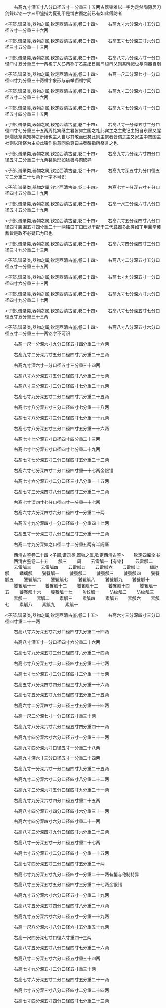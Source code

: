 <!-- { "loadSidebar": true } -->
　　右髙九寸深五寸八分口径五寸一分重三十五两古器铭难以一字为定然陶隠居刀剑録以铭一字曰甲遽指为夏孔甲是博古图之前已有如此傅防者













<子部,谱录类,器物之属,钦定西清古鉴,卷二十四>
　　右髙九寸六分深六寸五分口径五寸一分重三十六两














<子部,谱录类,器物之属,钦定西清古鉴,卷二十四>
　　右髙五寸七分深三寸六分口径三寸五分重一十三两














<子部,谱录类,器物之属,钦定西清古鉴,卷二十四>
　　右髙八寸六分深六寸一分口径四寸五分重三十一两祖丁父乙两称丁乙葢纪日而曰祖曰父则其所祀也与商器自别













<子部,谱录类,器物之属,钦定西清古鉴,卷二十四>
　　右髙一尺二分深七寸一分口径四寸九分重三十两福字象形与前举卣福字同














<子部,谱录类,器物之属,钦定西清古鉴,卷二十四>
　　右髙九寸二分深六寸二分口径五寸二分重三十六两














<子部,谱录类,器物之属,钦定西清古鉴,卷二十四>
　　右髙九寸七分深六寸一分口径五寸四分重三十五两














<子部,谱录类,器物之属,钦定西清古鉴,卷二十四>
　　右髙八寸一分深五寸三分口径四寸七分重三十五两周礼宾继主君皆如主国之礼此宾主之主戴记主妇自东房又腥肆爓腍祭岂知神之所飨也主人自尽其敬而已矣此则主祭者皆谓之主又家主中霤国主社则以所祭为主矣此铭作象意同象尊曰主者葢指所祭言之也










<子部,谱录类,器物之属,钦定西清古鉴,卷二十四>
　　右髙九寸六分深六寸四分口径五寸二分重三十九两铭象形如猛兽与前欵异














<子部,谱录类,器物之属,钦定西清古鉴,卷二十四>
　　右髙九寸深五寸九分口径五寸二分重二十七两下一字不可识














<子部,谱录类,器物之属,钦定西清古鉴,卷二十四>
　　右髙七寸三分深五寸五分口径四寸五分重二十九两














<子部,谱录类,器物之属,钦定西清古鉴,卷二十四>
　　右髙一尺二分深六寸八分口径五寸五分重二十九两














<子部,谱录类,器物之属,钦定西清古鉴,卷二十四>
　　右髙六寸五分深四寸八分口径四寸腹围五寸四分重二十一两铭曰丁曰已以干配干三代彞器多此类如丁甲鼎辛癸鼎皆是政不必疑巳为巳也













<子部,谱录类,器物之属,钦定西清古鉴,卷二十四>
　　右髙六寸四分深四寸三分口径三寸九分重二十三两














<子部,谱录类,器物之属,钦定西清古鉴,卷二十四>
　　右髙八寸二分深五寸五分口径五寸一分重三十五两














<子部,谱录类,器物之属,钦定西清古鉴,卷二十四>
　　右髙七寸九分深五寸一分口径四寸六分重三十三两














<子部,谱录类,器物之属,钦定西清古鉴,卷二十四>
　　右髙九寸七分深六寸六分口径四寸九分重二十七两














<子部,谱录类,器物之属,钦定西清古鉴,卷二十四>
　　右髙八寸七分深五寸七分口径五寸五分重三十三两














<子部,谱录类,器物之属,钦定西清古鉴,卷二十四>
　　右髙八寸八分深五寸六分口径五寸二分重三十一两铭字不可识






















　　右髙一尺一分深六寸九分口径五寸四分重二十六两














　　右髙九寸二分深六寸五分口径四寸六分重二十三两














　　右髙九寸深六寸一分口径五寸三分重三十四两















　　右髙八寸六分深五寸五分口径四寸八分重二十七两














　　右髙八寸三分深五寸二分口径四寸七分重二十九两














　　右髙七寸九分深五寸二分口径四寸六分重二十五两














　　右髙七寸八分深五寸三分口径四寸七分重一十八两














　　右髙七寸八分深五寸三分口径四寸七分重一十九两














　　右髙七寸八分深五寸三分口径四寸五分重一十六两














　　右髙七寸七分深五寸口径四寸四分重二十三两















　　右髙七寸七分深五寸口径四寸七分重二十九两















　　右髙七寸七分深五寸二分口径四寸五分重二十二两














　　右髙六寸七分深四寸二分口径四寸重一十七两金银错














　　右髙七寸六分深五寸二分口径三寸八分重一十五两














　　右髙七寸三分深四寸八分口径四寸三分重二十二两














　　右髙七寸深四寸七分口径四寸一分重一十七两















　　右髙六寸六分深四寸六分口径四寸一分重二十两















　　右髙五寸九分深四寸一分口径四寸一分重四十七两














　　右髙五寸一分深三寸六分口径三寸三分重一十三两














　　右髙二寸九分深如之口径二寸二分重五两有半阙厎





　　西清古鉴卷二十四
<子部,谱录类,器物之属,钦定西清古鉴>
　　钦定四库全书
　　西清古鉴卷二十五
　　觚三
　　周
　　云雷觚一【有铭】
　　云雷觚二
　　云雷觚三
　　云雷觚四
　　云雷觚五
　　云雷觚六
　　云雷觚七
　　蟠虺觚
　　蟠螭觚
　　饕餮觚一
　　饕餮觚二
　　饕餮觚三
　　饕餮觚四
　　饕餮觚五
　　饕餮觚六
　　饕餮觚七
　　饕餮觚八
　　饕餮觚九
　　饕餮觚十
　　饕餮觚十一
　　饕餮觚十二
　　饕餮觚十三
　　饕餮觚十四
　　饕餮觚十五
　　饕餮觚十六
　　饕餮觚十七
　　防纹觚一
　　防纹觚二
　　防纹觚三
　　素觚一
　　素觚二
　　素觚三
　　素觚四
　　素觚五
　　素觚六
　　素觚七
　　素觚八
　　素觚九
　　素觚十





<子部,谱录类,器物之属,钦定西清古鉴,卷二十五>
　　右高六寸三分深四寸三分口径四寸重二十一两























　　右高八寸六分深五寸六分口径四寸九分重二十四两














　　右高八寸深五寸一分口径四寸六分重二十六两















　　右高七寸九分深五寸三分口径四寸六分重二十四两














　　右高七寸八分深五寸二分口径四寸五分重二十七两














　　右高七寸七分深五寸二分口径四寸二分重一十七两














　　右高五寸八分深四寸四分口径三寸九分重一十六两














　　右高七寸五分深五寸九分口径四寸五分重二十五两














　　右高六寸二分深四寸二分口径三寸五分重一十四两














　　右高一尺二分深七寸一分口径五寸重三十两















　　右高九寸八分深六寸六分口径五寸四分重四十一两














　　右高九寸四分深六寸六分口径五寸一分重三十一两














　　右高九寸四分深六寸口径五寸一分重二十八两















　　右高九寸深六寸三分口径五寸一分重二十四两















　　右高九寸一分深六寸一分口径四寸九分重二十五两














　　右高九寸二分深六寸二分口径四寸八分重二十二两














　　右高九寸二分深六寸五分口径四寸九分重二十一两














　　右高九寸九分深六寸四分口径五寸重二十五两















　　右高八寸四分深五寸四分口径四寸六分重三十一两














　　右高六寸四分深四寸六分口径四寸重二十一两















　　右高八寸三分深四寸九分口径四寸六分重二十三两














　　右高八寸一分深五寸一分口径五寸重二十七两















　　右高七寸五分深五寸二分口径四寸一分重一十五两














　　右高七寸四分深五寸三分口径四寸五分重二十两















　　右高七寸九分深五寸九分口径四寸一分重二十一两有鋬与他制特异














　　右高八寸三分深五寸五分口径四寸三分重二十七两金银错














　　右高九寸五分深六寸六分口径五寸一分重二十九两














　　右高八寸五分深五寸四分口径四寸八分重二十八两














　　右高九寸五分深六寸六分口径五寸一分重一十九两














　　右高一尺八分深六寸八分口径六寸五分重五十九两














　　右高一尺四分深七寸口径六寸重四十三两















　　右高八寸五分深五寸八分口径四寸七分重三十六两














　　右高八寸二分深五寸六分口径五寸重三十四两















　　右高七寸九分深五寸二分口径五寸重三十两















　　右高七寸六分深五寸二分口径四寸五分重二十一两














　　右高七寸五分深三寸八分口径四寸二分重二十四两














　　右高七寸四分深五寸四分口径四寸七分重二十三两








